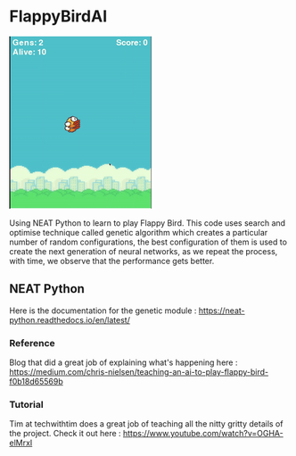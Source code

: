 # FlappyBirdAI

![Flappy Bird in action](FB.gif)

Using NEAT Python to learn to play Flappy Bird. This code uses search and optimise technique called genetic algorithm which creates a particular number of random configurations, the best configuration of them is used to create the next generation of neural networks, as we repeat the process, with time, we observe that the performance gets better. 

## NEAT Python
Here is the documentation for the genetic module : https://neat-python.readthedocs.io/en/latest/

### Reference
Blog that did a great job of explaining what's happening here : https://medium.com/chris-nielsen/teaching-an-ai-to-play-flappy-bird-f0b18d65569b

### Tutorial
Tim at techwithtim does a great job of teaching all the nitty gritty details of the project.
Check it out here : https://www.youtube.com/watch?v=OGHA-elMrxI